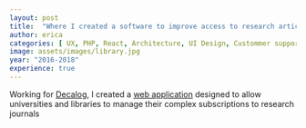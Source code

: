```yaml
---
layout: post
title:  "Where I created a software to improve access to research articles"
author: erica
categories: [ UX, PHP, React, Architecture, UI Design, Custommer support and training, Teamwork, Hiring and training, Project Management ]
image: assets/images/library.jpg
year: "2016-2018"
experience: true
---
```


Working for <a href="https://bibliotheques.decalog.net/">Decalog</a>, I created a <a href="https://actualitte.com/article/17101/acteurs-numeriques/un-nouvel-outil-de-gestion-des-ressources-numeriques-pour-l-inist-cnrs">web application</a> designed to allow universities and libraries to manage their complex subscriptions to research journals



